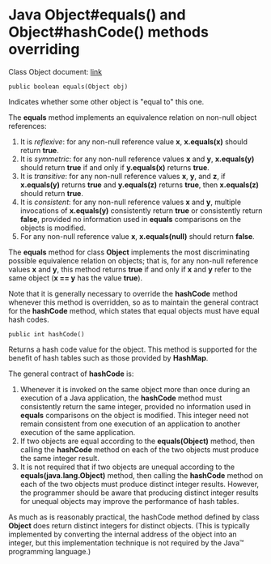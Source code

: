 # Java Object#equals() and Object#hashCode() methods overriding

Class Object document: [link](https://docs.oracle.com/javase/8/docs/api/java/lang/Object.html)

```
public boolean equals(Object obj)
```

Indicates whether some other object is "equal to" this one.

The **equals** method implements an equivalence relation on non-null object references:

1. It is _reflexive_: for any non-null reference value **x**, **x.equals(x)** should return
   **true**.
2. It is _symmetric_: for any non-null reference values **x** and **y**, **x.equals(y)** should
   return **true** if and only if **y.equals(x)** returns **true**.
3. It is _transitive_: for any non-null reference values **x**, **y**, and **z**, if **x.equals(y)**
   returns **true** and **y.equals(z)** returns **true**, then **x.equals(z)** should return
   **true**.
4. It is _consistent_: for any non-null reference values **x** and **y**, multiple invocations of
   **x.equals(y)** consistently return **true** or consistently return **false**, provided no
   information used in **equals** comparisons on the objects is modified.
5. For any non-null reference value **x**, **x.equals(null)** should return **false**.

The **equals** method for class **Object** implements the most discriminating possible equivalence
relation on objects; that is, for any non-null reference values **x** and **y**, this method
returns **true** if and only if **x** and **y** refer to the same object (**x == y** has the
value **true**).

Note that it is generally necessary to override the **hashCode** method whenever this method is
overridden, so as to maintain the general contract for the **hashCode** method, which states that
equal objects must have equal hash codes.

```
public int hashCode()
```

Returns a hash code value for the object. This method is supported for the benefit of hash tables
such as those provided by **HashMap**.

The general contract of **hashCode** is:

1. Whenever it is invoked on the same object more than once during an execution of a Java
   application, the **hashCode** method must consistently return the same integer, provided no
   information used in **equals** comparisons on the object is modified. This integer need not
   remain consistent from one execution of an application to another execution of the same
   application.
2. If two objects are equal according to the **equals(Object)** method, then calling the 
   **hashCode** method on each of the two objects must produce the same integer result.
3. It is not required that if two objects are unequal according to the **equals(java.lang.Object)**
   method, then calling the **hashCode** method on each of the two objects must produce distinct
   integer results. However, the programmer should be aware that producing distinct integer results
   for unequal objects may improve the performance of hash tables.

As much as is reasonably practical, the hashCode method defined by class **Object** does return
distinct integers for distinct objects. (This is typically implemented by converting the internal
address of the object into an integer, but this implementation technique is not required by the
Java™ programming language.)
